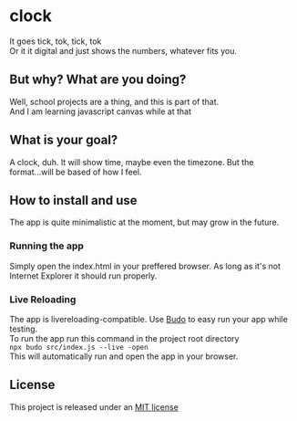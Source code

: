 # clock
It goes tick, tok, tick, tok\
Or it it digital and just shows the numbers, whatever fits you.

## But why? What are you doing?
Well, school projects are a thing, and this is part of that.\
And I am learning javascript canvas while at that

## What is your goal?
A clock, duh. It will show time, maybe even the timezone. But the format...will be based of how I feel.

## How to install and use
The app is quite minimalistic at the moment, but may grow in the future.

### Running the app
Simply open the index.html in your preffered browser. As long as it's not Internet Explorer it should run properly.

### Live Reloading
The app is livereloading-compatible. Use [Budo](https://github.com/mattdesl/budo) to easy run your app while testing.\
To run the app run this command in the project root directory\
`npx budo src/index.js --live -open`\
This will automatically run and open the app in your browser.

## License
This project is released under an [MIT license](LICENSE.md)
